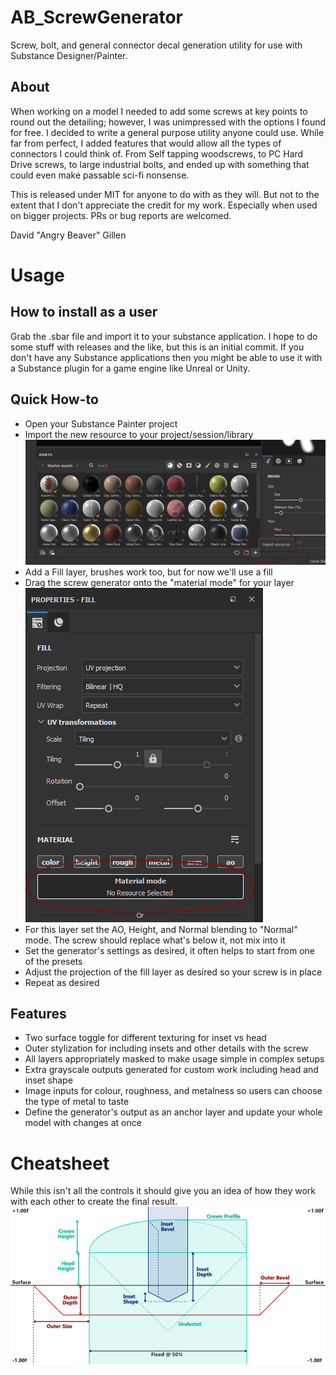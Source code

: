 # AB_ScrewGenerator
Screw, bolt, and general connector decal generation utility for use with Substance Designer/Painter.

## About
When working on a model I needed to add some screws at key points to round out the detailing; however, I was unimpressed with the options I found for free. I decided to write a general purpose utility anyone could use. While far from perfect, I added features that would allow all the types of connectors I could think of. From Self tapping woodscrews, to PC Hard Drive screws, to large industrial bolts, and ended up with something that could even make passable sci-fi nonsense.

This is released under MIT for anyone to do with as they will. But not to the extent that I don't appreciate the credit for my work. Especially when used on bigger projects. PRs or bug reports are welcomed.

David "Angry Beaver" Gillen

# Usage

## How to install as a user
Grab the .sbar file and import it to your substance application. I hope to do some stuff with releases and the like, but this is an initial commit.
If you don't have any Substance applications then you might be able to use it with a Substance plugin for a game engine like Unreal or Unity.

## Quick How-to
* Open your Substance Painter project
* Import the new resource to your project/session/library
![image info](https://raw.githubusercontent.com/DavidHGillen/AB_ScrewGenerator/main/_images/ImportLocation.png)
* Add a Fill layer, brushes work too, but for now we'll use a fill
* Drag the screw generator onto the "material mode" for your layer
![image info](https://raw.githubusercontent.com/DavidHGillen/AB_ScrewGenerator/main/_images/MaterialLocation.png)
* For this layer set the AO, Height, and Normal blending to "Normal" mode. The screw should replace what's below it, not mix into it
* Set the generator's settings as desired, it often helps to start from one of the presets
* Adjust the projection of the fill layer as desired so your screw is in place
* Repeat as desired

## Features
* Two surface toggle for different texturing for inset vs head
* Outer stylization for including insets and other details with the screw
* All layers appropriately masked to make usage simple in complex setups
* Extra grayscale outputs generated for custom work including head and inset shape
* Image inputs for colour, roughness, and metalness so users can choose the type of metal to taste
* Define the generator's output as an anchor layer and update your whole model with changes at once

# Cheatsheet
While this isn't all the controls it should give you an idea of how they work with each other to create the final result.
![image info](https://raw.githubusercontent.com/DavidHGillen/AB_ScrewGenerator/main/_images/ScrewGenerator_Cheatsheet.png)